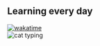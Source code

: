 

## Learning every day
[![wakatime](https://wakatime.com/badge/user/3f80721e-c6e9-4218-96a1-04307d51d3bb.svg?style=for-the-badge)](https://wakatime.com/@3f80721e-c6e9-4218-96a1-04307d51d3bb)
<br/>
![cat typing](https://media0.giphy.com/media/aNqEFrYVnsS52/giphy.gif?cid=790b7611925bd24a08d6000561994e952af5573a6fd50a2c&rid=giphy.gif&ct=g)
